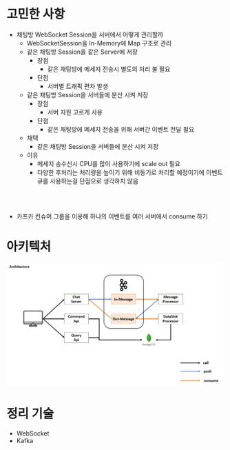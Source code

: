 # 고민한 사항
- 채팅방 WebSocket Session을 서버에서 어떻게 관리할까
  - WebSocketSession을 In-Memory에 Map 구조로 관리
  - 같은 채팅방 Session을 같은 Server에 저장
    - 장점
      - 같은 채팅방에 메세지 전송시 별도의 처리 불 필요
    - 단점
      - 서버별 트래픽 편차 발생
  - 같은 채팅방 Session을 서버들에 분산 시켜 저장
    - 장점
      - 서버 자원 고르게 사용
    - 단점
      - 같은 채팅방에 메세지 전송을 위해 서버간 이벤트 전달 필요
  - 채택
    - 같은 채팅방 Session을 서버들에 분산 시켜 저장
  - 이유
    - 메세지 송수신시 CPU를 많이 사용하기에 scale out 필요
    - 다양한 후처리는 처리량을 높이기 위해 비동기로 처리할 예정이기에 이벤트 큐를 사용하는걸 단점으로 생각하지 않음

</br></br>

- 카프카 컨슈머 그룹을 이용해 하나의 이벤트를 여러 서버에서 consume 하기

# 아키텍처

![](./architecture.png)


# 정리 기술
- WebSocket
- Kafka
